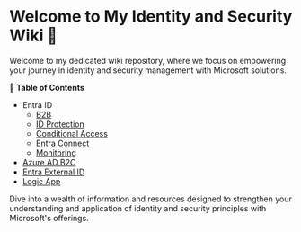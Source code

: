 # Welcome to My Identity and Security Wiki 📢

Welcome to my dedicated wiki repository, where we focus on empowering your journey in identity and security management with Microsoft solutions.

**📖 Table of Contents**
- Entra ID
    - [B2B](./Entra%20ID/B2B/README.md)
    - [ID Protection](./Entra%20ID/ID%20Protection/README.md)
    - [Conditional Access](./Entra%20ID/CAP/README.md)
    - [Entra Connect](./Entra%20ID/Entra%20Connect/README.md)
    - [Monitoring](./Entra%20ID/Monitoring/README.md)
- [Azure AD B2C](./Azure%20AD%20B2C/README.md)
- [Entra External ID](./Entra%20External%20ID/README.md)
- [Logic App](./Logic-App/README.md)

Dive into a wealth of information and resources designed to strengthen your understanding and application of identity and security principles with Microsoft's offerings.

